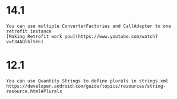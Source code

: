 # 14.1
    You can use multiple ConverterFactories and CallAdapter to one retrofit instance
    [Making Retrofit work you](https://www.youtube.com/watch?v=t34AQlblSeE)

# 12.1
    You can use Quantity Strings to define plurals in strings.xml
    https://developer.android.com/guide/topics/resources/string-resource.html#Plurals
